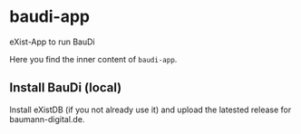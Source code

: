# baudi-app
eXist-App to run BauDi

Here you find the inner content of `baudi-app`.

## Install BauDi (local)
Install eXistDB (if you not already use it) and upload the latested release for baumann-digital.de.